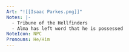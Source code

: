 ```yaml
---
Art: "![[Isaac Parkes.png]]"
Notes: |-
  - Tribune of the Hellfinders
  - Alma has left word that he is possessed
NoteIcon: NPC
Pronouns: He/Him
---
```

